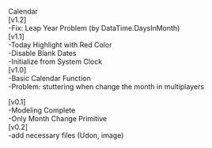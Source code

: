 Calendar  
[v1.2]  
-Fix: Leap Year Problem (by DataTime.DaysInMonth)  
[v1.1]  
-Today Highlight with Red Color  
-Disable Blank Dates  
-Initialize from System Clock  
[v1.0]  
-Basic Calendar Function  
-Problem: stuttering when change the month in multiplayers  
  
[v0.1]  
-Modeling Complete  
-Only Month Change Primitive  
[v0.2]  
-add necessary files (Udon, image)  